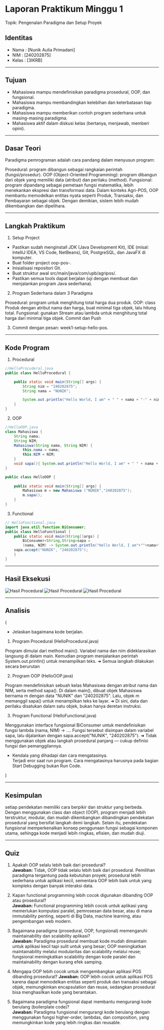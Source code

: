 # Laporan Praktikum Minggu 1
Topik: Pengenalan Paradigma dan Setup Proyek

## Identitas
- Nama  : [Nunik Aulia Primadani]
- NIM   : [240202875]
- Kelas : [3IKRB]

---

## Tujuan
- Mahasiswa mampu mendefinisikan paradigma prosedural, OOP, dan fungsional.
- Mahasiswa mampu membandingkan kelebihan dan keterbatasan tiap paradigma.
- Mahasiswa mampu memberikan contoh program sederhana untuk masing-masing paradigma.
- Mahasiswa aktif dalam diskusi kelas (bertanya, menjawab, memberi opini).

---

## Dasar Teori
Paradigma pemrograman adalah cara pandang dalam menyusun program:

Prosedural: program dibangun sebagai rangkaian perintah (fungsi/prosedur).
OOP (Object-Oriented Programming): program dibangun dari objek yang memiliki data (atribut) dan perilaku (method).
Fungsional: program dipandang sebagai pemetaan fungsi matematika, lebih menekankan ekspresi dan transformasi data.
Dalam konteks Agri-POS, OOP membantu memodelkan entitas nyata seperti Produk, Transaksi, dan Pembayaran sebagai objek. Dengan demikian, sistem lebih mudah dikembangkan dan dipelihara.

---

## Langkah Praktikum
1. Setup Project

- Pastikan sudah menginstall JDK (Java Development Kit), IDE (misal: IntelliJ IDEA, VS Code, NetBeans), Git, PostgreSQL, dan JavaFX di komputer.
- Buat folder project oop-pos-<nim>.
- Inisialisasi repositori Git.
- Buat struktur awal src/main/java/com/upb/agripos/.
- Pastikan semua tools dapat berjalan (uji dengan membuat dan menjalankan program Java sederhana).

2. Program Sederhana dalam 3 Paradigma

Prosedural: program untuk menghitung total harga dua produk.
OOP: class Produk dengan atribut nama dan harga, buat minimal tiga objek, lalu hitung total.
Fungsional: gunakan Stream atau lambda untuk menghitung total harga dari minimal tiga objek.
Commit dan Push

3. Commit dengan pesan: week1-setup-hello-pos.


---

## Kode Program
1. Procedural

```java
//HelloProcuderal.java
public class HelloProcedural {

    public static void main(String[] args) {
        String nim = "240202875";
        String nama = "NUNIK";

        System.out.println("Hello World, I am" + " " + nama + "-" + nim);
    }
}
```

2. OOP

```java
//HelloOOP.java
class Mahasiswa {
    String nama;
    String NIM;
    Mahasiswa(String nama, String NIM) {
        this.nama = nama;
        this.NIM = NIM;
    }
    void sapa(){ System.out.println("Hello World, I am" + " " + nama + "-" + NIM);}
}

public class HelloOOP {
    
    public static void main(String[] args) {
        Mahasiswa m = new Mahasiswa ("NUNIK","240202875");
        m.sapa();
    }
}
```

3. Functional

```java
// HelloFunctional.java
import java.util.function.BiConsumer;
public class HelloFunctional {
    public static void main(String[]args) {
        BiConsumer<String,String>sapa =
        (nama, NIM) -> System.out.println("Hello World, I am"+""+nama+"-"+NIM);
    sapa.accept("NUNIK", "240202875");
    }
}
```

---

## Hasil Eksekusi 

![Hasil Procedural](screenshots/HasilProcedural.png)
![Hasil Procedural](screenshots/HasilOOP.png)
![Hasil Procedural](screenshots/HasilFunctional.png)

---

## Analisis
(
- Jelaskan bagaimana kode berjalan.

1. Program Procedural (HelloProcedural.java)

Program dimulai dari method main().
Variabel nama dan nim dideklarasikan langsung di dalam main.
Kemudian program menjalankan perintah System.out.println() untuk menampilkan teks.
➜ Semua langkah dilakukan secara berurutan

2. Program OOP (HelloOOP.java)

Program mendefinisikan sebuah kelas Mahasiswa dengan atribut nama dan NIM, serta method sapa().
Di dalam main(), dibuat objek Mahasiswa bernama m dengan data "NUNIK" dan "240202875".
Lalu, objek m memanggil sapa() untuk menampilkan teks ke layar.
➜ Di sini, data dan perilaku disatukan dalam satu objek, bukan hanya deretan instruksi.

3. Program Functional (HelloFunctional.java)

Menggunakan interface fungsional BiConsumer untuk mendefinisikan fungsi lambda (nama, NIM) -> ....
Fungsi tersebut disimpan dalam variabel sapa, lalu dijalankan dengan sapa.accept("NUNIK", "240202875").
➜ Tidak menggunakan objek atau langkah prosedural panjang — cukup definisi fungsi dan pemanggilannya.

- Kendala yang dihadapi dan cara mengatasinya.  
Terjadi eror saat run program. Cara mengatasinya harusnya pada bagian Start Debugging bukan Run Code.

)

---

## Kesimpulan
setiap pendekatan memiliki cara berpikir dan struktur yang berbeda.
Dengan menggunakan class dan object (OOP), program menjadi lebih terstruktur, modular, dan mudah dikembangkan dibandingkan pendekatan prosedural yang bersifat langkah demi langkah.
Selain itu, pendekatan fungsional memperkenalkan konsep penggunaan fungsi sebagai komponen utama, sehingga kode menjadi lebih ringkas, efisien, dan mudah diuji.

---

## Quiz
1. Apakah OOP selalu lebih baik dari prosedural?  
   **Jawaban:** Tidak, OOP tidak selalu lebih baik dari prosedural. Pemilihan paradigma tergantung pada kebutuhan proyek; prosedural lebih sederhana untuk aplikasi kecil, sementara OOP lebih baik untuk yang kompleks dengan banyak interaksi data.

2. Kapan functional programming lebih cocok digunakan dibanding OOP atau prosedural?  
   **Jawaban:** Functional programming lebih cocok untuk aplikasi yang memerlukan komputasi paralel, pemrosesan data besar, atau di mana immutability penting, seperti di Big Data, machine learning, atau pengembangan web modern.

3. Bagaimana paradigma (prosedural, OOP, fungsional) memengaruhi maintainability dan scalability aplikasi?   
   **Jawaban:** Paradigma prosedural membuat kode mudah dimaintain untuk aplikasi kecil tapi sulit untuk yang besar; OOP meningkatkan maintainability melalui modularitas dan scalability melalui reuse; fungsional meningkatkan scalability dengan kode paralel dan maintainability dengan kurang efek samping.

4. Mengapa OOP lebih cocok untuk mengembangkan aplikasi POS dibanding prosedural?
   **Jawaban:** OOP lebih cocok untuk aplikasi POS karena dapat memodelkan entitas seperti produk dan transaksi sebagai objek, memungkinkan encapsulation dan reuse, sedangkan prosedural bisa menghasilkan kode yang berantakan.

5. Bagaimana paradigma fungsional dapat membantu mengurangi kode berulang (boilerplate code)?         
   **Jawaban:** Paradigma fungsional mengurangi kode berulang dengan menggunakan fungsi higher-order, lambdas, dan composition, yang memungkinkan kode yang lebih ringkas dan reusable.